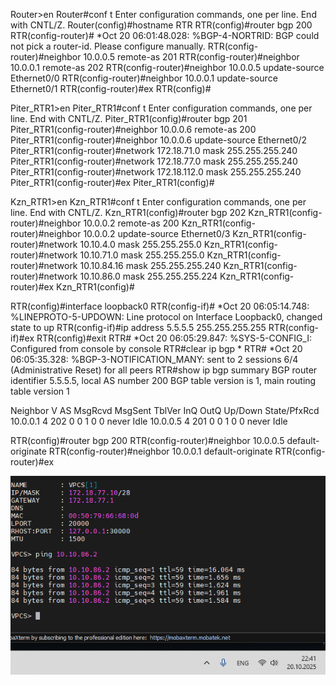 Router>en
Router#conf t
Enter configuration commands, one per line.  End with CNTL/Z.
Router(config)#hostname RTR
RTR(config)#router bgp 200
RTR(config-router)#
*Oct 20 06:01:48.028: %BGP-4-NORTRID: BGP could not pick a router-id. Please configure manually.
RTR(config-router)#neighbor 10.0.0.5 remote-as 201
RTR(config-router)#neighbor 10.0.0.1 remote-as 202
RTR(config-router)#neighbor 10.0.0.5 update-source Ethernet0/0
RTR(config-router)#neighbor 10.0.0.1 update-source Ethernet0/1
RTR(config-router)#ex
RTR(config)#

Piter_RTR1>en
Piter_RTR1#conf t
Enter configuration commands, one per line.  End with CNTL/Z.
Piter_RTR1(config)#router bgp 201
Piter_RTR1(config-router)#neighbor 10.0.0.6 remote-as 200
Piter_RTR1(config-router)#neighbor 10.0.0.6 update-source Ethernet0/2
Piter_RTR1(config-router)#network 172.18.71.0 mask 255.255.255.240
Piter_RTR1(config-router)#network 172.18.77.0 mask 255.255.255.240
Piter_RTR1(config-router)#network 172.18.112.0 mask 255.255.255.240
Piter_RTR1(config-router)#ex
Piter_RTR1(config)#

Kzn_RTR1>en
Kzn_RTR1#conf t
Enter configuration commands, one per line.  End with CNTL/Z.
Kzn_RTR1(config)#router bgp 202
Kzn_RTR1(config-router)#neighbor 10.0.0.2 remote-as 200
Kzn_RTR1(config-router)#neighbor 10.0.0.2 update-source Ethernet0/3
Kzn_RTR1(config-router)#network 10.10.4.0 mask 255.255.255.0
Kzn_RTR1(config-router)#network 10.10.71.0 mask 255.255.255.0
Kzn_RTR1(config-router)#network 10.10.84.16 mask 255.255.255.240
Kzn_RTR1(config-router)#network 10.10.86.0 mask 255.255.255.224
Kzn_RTR1(config-router)#ex
Kzn_RTR1(config)#

RTR(config)#interface loopback0
RTR(config-if)#
*Oct 20 06:05:14.748: %LINEPROTO-5-UPDOWN: Line protocol on Interface Loopback0, changed state to up
RTR(config-if)#ip address 5.5.5.5 255.255.255.255
RTR(config-if)#ex
RTR(config)#exit
RTR#
*Oct 20 06:05:29.847: %SYS-5-CONFIG_I: Configured from console by console
RTR#clear ip bgp *
RTR#
*Oct 20 06:05:35.328: %BGP-3-NOTIFICATION_MANY: sent to 2 sessions 6/4 (Administrative Reset) for all peers
RTR#show ip bgp summary
BGP router identifier 5.5.5.5, local AS number 200
BGP table version is 1, main routing table version 1

Neighbor        V           AS MsgRcvd MsgSent   TblVer  InQ OutQ Up/Down  State/PfxRcd
10.0.0.1        4          202       0       0        1    0    0 never    Idle
10.0.0.5        4          201       0       0        1    0    0 never    Idle

RTR(config)#router bgp 200
RTR(config-router)#neighbor 10.0.0.5 default-originate
RTR(config-router)#neighbor 10.0.0.1 default-originate
RTR(config-router)#ex

![Image](<https://github.com/Ro1FZ/Test-work-Sedinkin/blob/main/%D0%A1%D0%B5%D1%82%D0%B8/Pasted%20image%2020251020224140.png?raw=true>)